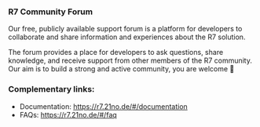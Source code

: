 ### R7 Community Forum
Our free, publicly available support forum is a platform for developers to collaborate and share information and experiences about the R7 solution.  

The forum provides a place for developers to ask questions, share knowledge, and receive support from other members of the R7 community.  
Our aim is to build a strong and active community, you are welcome 💚

### Complementary links:
- Documentation: https://r7.21no.de/#/documentation
- FAQs: https://r7.21no.de/#/faq
